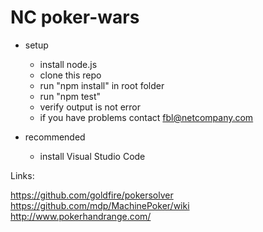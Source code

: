 # NC poker-wars

- setup
    - install node.js
    - clone this repo
    - run "npm install" in root folder
    - run "npm test"
    - verify output is not error
    - if you have problems contact fbl@netcompany.com

- recommended
    - install Visual Studio Code

Links:

https://github.com/goldfire/pokersolver
https://github.com/mdp/MachinePoker/wiki
http://www.pokerhandrange.com/
